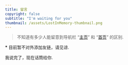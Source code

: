 ```yaml
---
title: 留言
copyright: false
subtitle: "I'm waiting for you"
thumbnail: /assets/LostInMemory-thumbnail.png
---
```


> 不知道有多少人能留意到导航栏 “[主页](https://xecades.xyz/)” 和 “[首页](https://blog.xecades.xyz/)” 的区别.

**\*** 目前暂不对外添加友链，请见谅.

我说完了，现在话筒给你.